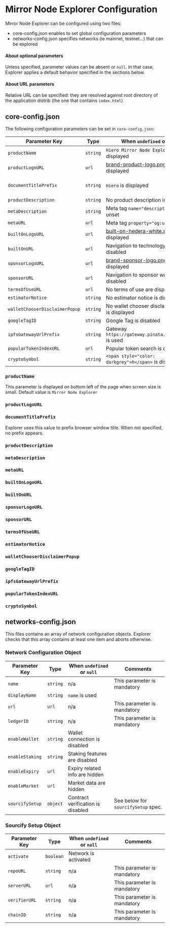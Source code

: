 # Mirror Node Explorer Configuration

Mirror Node Explorer can be configured using two files:
- core-config.json enables to set global configuration parameters
- networks-config.json specifies networks (ie mainnet, testnet…) that can be explored

#### About optional parameters
Unless specified, parameter values can be absent or `null`. In that case, Explorer applies a default behavior specified in the sections below.

#### About URL parameters
Relative URL can be specified: they are resolved against root directory of the application distrib (the one that contains `index.html`)


## core-config.json

The following configuration parameters can be set in `core-config.json`:

| Parameter Key                  | Type     | When `undefined` or `null`                                                        | Comment                    |
|--------------------------------|----------|-----------------------------------------------------------------------------------|----------------------------|
| `productName`                  | `string` | `Hiero Mirror Node Explorer` is displayed                                         |                            |
| `productLogoURL`               | `url`    | [brand-product-logo.png](src/assets/brand-product-logo.png) is displayed          |                            |
| `documentTitlePrefix`          | `string` | `Hiero` is displayed                                                              | Set to `""` to hide prefix |
| `productDescription`           | `string` | No product description is displayed                                               |                            |
| `metaDescription`              | `string` | Meta tag `name="description"` is unset                                            |                            |
| `metaURL`                      | `url`    | Meta tag `property="og:url"` is unset                                             |                            |
| `builtOnLogoURL`               | `url`    | [built-on-hedera-white.svg](src/assets/built-on-hedera-white.svg) is displayed    |                            |
| `builtOnURL`                   | `url`    | Navigation to technology web site is disabled                                     |                            |
| `sponsorLogoURL`               | `url`    | [brand-sponsor-logo.png](src/assets/branding/brand-sponsor-logo.png) is displayed |                            |
| `sponsorURL`                   | `url`    | Navigation to sponsor web site is disabled                                        |                            |
| `termsOfUseURL`                | `url`    | No terms of use are displayed                                                     |                            |
| `estimatorNotice`              | `string` | No estimator notice is displayed                                                  |                            |
| `walletChooserDisclaimerPopup` | `string` | No wallet chooser disclaimer popup is displayed                                   |                            |
| `googleTagID`                  | `string` | Google Tag is disabled                                                            |                            |
| `ipfsGatewayUrlPrefix`         | `string` | Gateway `https://gateway.pinata.cloud/ipfs/` is used                              |                            |
| `popularTokenIndexURL`         | `url`    | Popular token search is disabled                                                  |                            |
| `cryptoSymbol`                 | `string` | `<span style="color: darkgrey">ℏ</span>` is displayed                             |                            |


### `productName`
This parameter is displayed on bottom left of the page when screen size is small.
Default value is `Mirror Node Explorer`

### `productLogoURL`

### `documentTitlePrefix`
Explorer uses this value to prefix browser window title.
When not specified, no prefix appears.

### `productDescription`

### `metaDescription`

### `metaURL`

### `builtOnLogoURL`

### `builtOnURL`

### `sponsorLogoURL`

### `sponsorURL`

### `termsOfUseURL`

### `estimatorNotice`

### `walletChooserDisclaimerPopup`

### `googleTagID`

### `ipfsGatewayUrlPrefix`

### `popularTokenIndexURL`

### `cryptoSymbol`



## networks-config.json

This files contains an array of network configuration objects.
Explorer checks that this array contains at least one item and aborts otherwise.

### Network Configuration Object

| Parameter Key   | Type     | When `undefined` or `null`        | Comments                            |
|-----------------|----------|-----------------------------------|-------------------------------------|
| `name`          | `string` | n/a                               | This parameter is mandatory         |
| `displayName`   | `string` | `name` is used                    |                                     |
| `url`           | `url`    | n/a                               | This parameter is mandatory         |
| `ledgerID`      | `string` | n/a                               | This parameter is mandatory         |
| `enableWallet`  | `string` | Wallet connection is disabled     |                                     |
| `enableStaking` | `string` | Staking features are disabled     |                                     |
| `enableExpiry`  | `url`    | Expiry related info are hidden    |                                     |
| `enableMarket`  | `url`    | Market data are hidden            |                                     |
| `sourcifySetup` | `object` | Contract verification is disabled | See below for `sourcifySetup` spec. |


### Sourcify Setup Object

| Parameter Key | Type      | When `undefined` or `null` | Comments                    |
|---------------|-----------|----------------------------|-----------------------------|
| `activate`    | `boolean` | Network is activated       |                             |
| `repoURL`     | `string`  | n/a                        | This parameter is mandatory |
| `serverURL`   | `url`     | n/a                        | This parameter is mandatory |
| `verifierURL` | `string`  | n/a                        | This parameter is mandatory |
| `chainID`     | `string`  | n/a                        | This parameter is mandatory |



